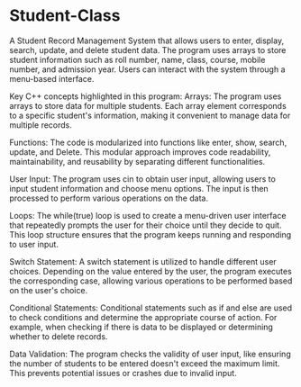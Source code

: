 # Student-Class
 A Student Record Management System that allows users to enter, display, search, update, and delete student data. The program uses arrays to store student information such as roll number, name, class, course, mobile number, and admission year. Users can interact with the system through a menu-based interface.

 Key C++ concepts highlighted in this program: 
Arrays: The program uses arrays to store data for multiple students. Each array element corresponds to a specific student's information, making it convenient to manage data for multiple records.

Functions: The code is modularized into functions like enter, show, search, update, and Delete. This modular approach improves code readability, maintainability, and reusability by separating different functionalities.

User Input: The program uses cin to obtain user input, allowing users to input student information and choose menu options. The input is then processed to perform various operations on the data.

Loops: The while(true) loop is used to create a menu-driven user interface that repeatedly prompts the user for their choice until they decide to quit. This loop structure ensures that the program keeps running and responding to user input.

Switch Statement: A switch statement is utilized to handle different user choices. Depending on the value entered by the user, the program executes the corresponding case, allowing various operations to be performed based on the user's choice.

Conditional Statements: Conditional statements such as if and else are used to check conditions and determine the appropriate course of action. For example, when checking if there is data to be displayed or determining whether to delete records.

Data Validation: The program checks the validity of user input, like ensuring the number of students to be entered doesn't exceed the maximum limit. This prevents potential issues or crashes due to invalid input.
